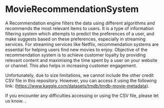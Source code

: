 # MovieRecommendationSystem

A Recommendation engine filters the data using different algorithms and recommends the most relevant items to users. It is a type of information filtering system which attempts to predict the preferences of a user, and make suggests based on these preferences, especially in streaming services. For streaming services like Netflix, recommendation systems are essential for helping users find new movies to enjoy. Objective of the recommendation system is to achieve customer loyalty by providing relevant content and maximising the time spent by a user on your website or channel. This also helps in increasing customer engagement. 

Unfortunately, due to size limitations, we cannot include the other credit CSV file in this repository. However, you can access it using the following link: (https://www.kaggle.com/datasets/tmdb/tmdb-movie-metadata).

If you encounter any difficulties accessing or using the CSV file, please let us know.
.

